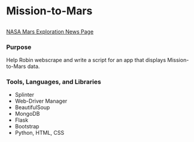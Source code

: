 # Mission-to-Mars
##

[NASA Mars Exploration News Page](https://mars.nasa.gov/news/?page=0&per_page=40&order=publish_date+desc%2Ccreated_at+desc&search=&category=19%2C165%2C184%2C204&blank_scope=Latest)


### Purpose
Help Robin webscrape and write a script for an app that displays Mission-to-Mars data.

### Tools, Languages, and Libraries
* Splinter
* Web-Driver Manager
* BeautifulSoup
* MongoDB
* Flask
* Bootstrap
* Python, HTML, CSS
